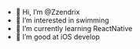 - 👋 Hi, I’m @Zzendrix
- 👀 I’m interested in swimming
- 🌱 I’m currently learning ReactNative
- 💞️ I’m good at iOS develop


<!---
Zzendrix/Zzendrix is a ✨ special ✨ repository because its `README.md` (this file) appears on your GitHub profile.
You can click the Preview link to take a look at your changes.
--->
